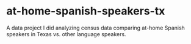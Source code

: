# at-home-spanish-speakers-tx
A data project I did analyzing census data comparing at-home Spanish speakers in Texas vs. other language speakers.
